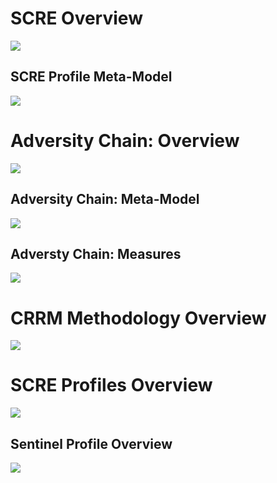 # SCRE Overview
<img src="https://mbse-pub.github.io/scre-v1-pub/index_files/_2022x_2_131803cf_1702558340822_862107_17720.jpg">

## SCRE Profile Meta-Model
<img src="https://mbse-pub.github.io/scre-v1-pub/index_files/_19_0_4_131803cf_1665771530124_652936_75.jpg">

# Adversity Chain: Overview
<img src="https://mbse-pub.github.io/scre-v1-pub/index_files/_2022x_2_131803cf_1702558889040_9297_17948.jpg">

## Adversity Chain: Meta-Model
<img src="https://mbse-pub.github.io/scre-v1-pub/index_files/_19_0_4_131803cf_1685462261563_289299_42364.jpg">

## Adversty Chain: Measures
<img src="https://mbse-pub.github.io/scre-v1-pub/index_files/_19_0_4_131803cf_1698150093366_70124_42776.jpg">

# CRRM Methodology Overview
<img src="https://mbse-pub.github.io/scre-v1-pub/index_files/_19_0_4_131803cf_1684337270608_817834_42698.jpg">

# SCRE Profiles Overview
<img src="https://mbse-pub.github.io/scre-v1-pub/index_files/_19_0_4_131803cf_1662551661285_253193_42802.jpg">

## Sentinel Profile Overview
<img src="https://mbse-pub.github.io/scre-v1-pub/index_files/_19_0_4_131803cf_1662551861680_361791_42879.jpg">
